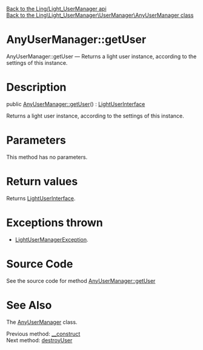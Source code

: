 [Back to the Ling/Light_UserManager api](https://github.com/lingtalfi/Light_UserManager/blob/master/doc/api/Ling/Light_UserManager.md)<br>
[Back to the Ling\Light_UserManager\UserManager\AnyUserManager class](https://github.com/lingtalfi/Light_UserManager/blob/master/doc/api/Ling/Light_UserManager/UserManager/AnyUserManager.md)


AnyUserManager::getUser
================



AnyUserManager::getUser — Returns a light user instance, according to the settings of this instance.




Description
================


public [AnyUserManager::getUser](https://github.com/lingtalfi/Light_UserManager/blob/master/doc/api/Ling/Light_UserManager/UserManager/AnyUserManager/getUser.md)() : [LightUserInterface](https://github.com/lingtalfi/Light_User/blob/master/doc/api/Ling/Light_User/LightUserInterface.md)




Returns a light user instance, according to the settings of this instance.




Parameters
================

This method has no parameters.


Return values
================

Returns [LightUserInterface](https://github.com/lingtalfi/Light_User/blob/master/doc/api/Ling/Light_User/LightUserInterface.md).


Exceptions thrown
================

- [LightUserManagerException](https://github.com/lingtalfi/Light_UserManager/blob/master/doc/api/Ling/Light_UserManager/Exception/LightUserManagerException.md).&nbsp;







Source Code
===========
See the source code for method [AnyUserManager::getUser](https://github.com/lingtalfi/Light_UserManager/blob/master/UserManager/AnyUserManager.php#L65-L83)


See Also
================

The [AnyUserManager](https://github.com/lingtalfi/Light_UserManager/blob/master/doc/api/Ling/Light_UserManager/UserManager/AnyUserManager.md) class.

Previous method: [__construct](https://github.com/lingtalfi/Light_UserManager/blob/master/doc/api/Ling/Light_UserManager/UserManager/AnyUserManager/__construct.md)<br>Next method: [destroyUser](https://github.com/lingtalfi/Light_UserManager/blob/master/doc/api/Ling/Light_UserManager/UserManager/AnyUserManager/destroyUser.md)<br>

